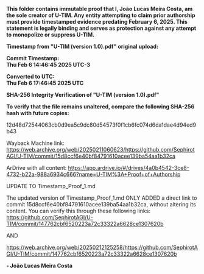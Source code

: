 **This folder contains immutable proof that I, João Lucas Meira Costa, am the sole creator of U-TIM.
Any entity attempting to claim prior authorship must provide timestamped evidence predating February 6, 2025.
This statement is legally binding and serves as protection against any attempt to monopolize or suppress U-TIM.**

**Timestamp from "U-TIM (version 1.0).pdf" original upload:**

**Commit Timestamp:**  
**Thu Feb 6 14:46:45 2025 UTC-3**

**Converted to UTC:**  
**Thu Feb 6 17:46:45 2025 UTC**

**SHA-256 Integrity Verification of "U-TIM (version 1.0).pdf"**

**To verify that the file remains unaltered, compare the following SHA-256 hash with future copies:**

12d48d72544063cb0d9ea5c9dc80d54573f0f1cb6fc074d6da1dae4d94ed9b43

Wayback Machine link: https://web.archive.org/web/20250211060623/https://github.com/SephirotAGI/U-TIM/commit/15d8ccf6e40bf84791610acee139ba54aa1b32ca

ArDrive with all content: https://app.ardrive.io/#/drives/4a0b4542-3ce8-4732-b22a-988a6934c666?name=U-TIM%3A+Proof+of+Authorship

UPDATE TO Timestamp_Proof_1.md

The updated version of Timestamp_Proof_1.md ONLY ADDED a direct link to commit 15d8ccf6e40bf84791610acee139ba54aa1b32ca, without altering its content. You can verify this through these following links:
https://github.com/SephirotAGI/U-TIM/commit/147762cbf6520223a72c33322a6628ce1307620b

AND 

https://web.archive.org/web/20250212125258/https://github.com/SephirotAGI/U-TIM/commit/147762cbf6520223a72c33322a6628ce1307620b

**- João Lucas Meira Costa**

